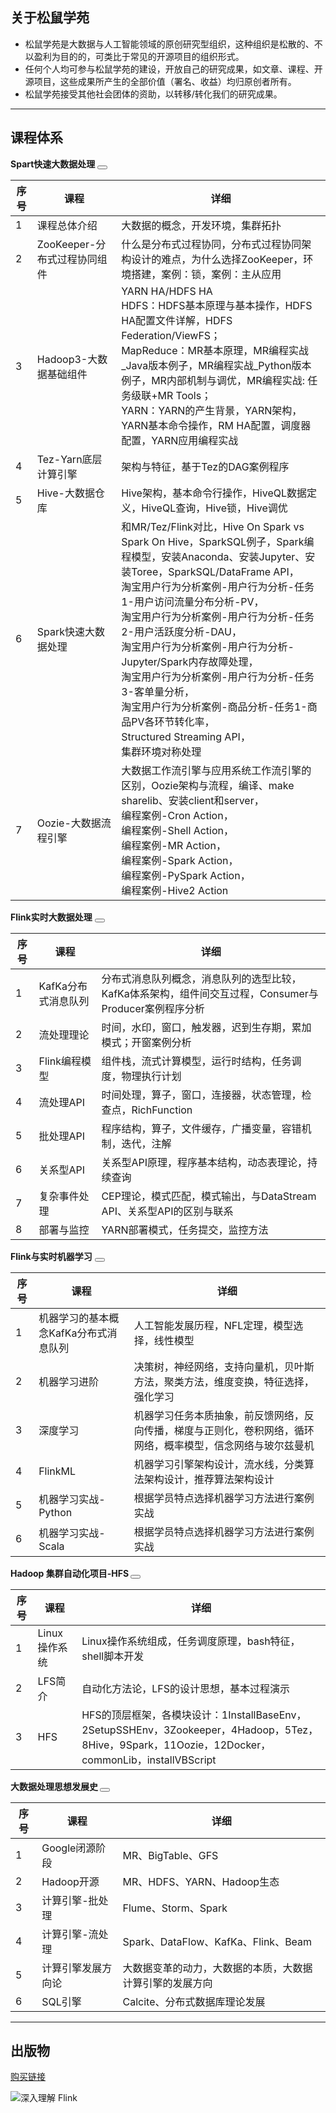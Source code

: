 ## 关于松鼠学苑

- 松鼠学苑是大数据与人工智能领域的原创研究型组织，这种组织是松散的、不以盈利为目的的，可类比于常见的开源项目的组织形式。
- 任何个人均可参与松鼠学苑的建设，开放自己的研究成果，如文章、课程、开源项目，这些成果所产生的全部价值（署名、收益）均归原创者所有。
- 松鼠学苑接受其他社会团体的资助，以转移/转化我们的研究成果。

---

## 课程体系

**Spart快速大数据处理 <button class="section" target="spark" show="详情" hide="收起"></button>**

 <!--sec data-title="详情" data-id="spark" data-show=false ces-->

| 序号 | 课程                         | 详细                                                         |
| ---- | ---------------------------- | ------------------------------------------------------------ |
| 1    | 课程总体介绍                 | 大数据的概念，开发环境，集群拓扑                             |
| 2    | ZooKeeper-分布式过程协同组件 | 什么是分布式过程协同，分布式过程协同架构设计的难点，为什么选择ZooKeeper，环境搭建，案例：锁，案例：主从应用 |
| 3    | Hadoop3-大数据基础组件       | YARN HA/HDFS HA<br/>HDFS：HDFS基本原理与基本操作，HDFS HA配置文件详解，HDFS Federation/ViewFS；<br/>MapReduce：MR基本原理，MR编程实战_Java版本例子，MR编程实战_Python版本例子，MR内部机制与调优，MR编程实战: 任务级联+MR Tools；<br/>YARN：YARN的产生背景，YARN架构，YARN基本命令操作，RM HA配置，调度器配置，YARN应用编程实战 |
| 4    | Tez-Yarn底层计算引擎         | 架构与特征，基于Tez的DAG案例程序                             |
| 5    | Hive-大数据仓库              | Hive架构，基本命令行操作，HiveQL数据定义，HiveQL查询，Hive锁，Hive调优 |
| 6    | Spark快速大数据处理          | 和MR/Tez/Flink对比，Hive On Spark vs <br/>Spark On Hive，SparkSQL例子，Spark编程模型，安装Anaconda、安装Jupyter、安装Toree，SparkSQL/DataFrame API，<br/>淘宝用户行为分析案例-用户行为分析-任务1-用户访问流量分布分析-PV，<br/>淘宝用户行为分析案例-用户行为分析-任务2-用户活跃度分析-DAU，<br/>淘宝用户行为分析案例-用户行为分析-Jupyter/Spark内存故障处理，<br/>淘宝用户行为分析案例-用户行为分析-任务3-客单量分析，<br/>淘宝用户行为分析案例-商品分析-任务1-商品PV各环节转化率，<br/>Structured Streaming API，<br/>集群环境对称处理 |
| 7    | Oozie-大数据流程引擎         | 大数据工作流引擎与应用系统工作流引擎的区别，Oozie架构与流程，编译、make sharelib、安装client和server，<br/>编程案例-Cron Action，<br/>编程案例-Shell Action，<br/>编程案例-MR Action，<br/>编程案例-Spark Action，<br/>编程案例-PySpark Action，<br/>编程案例-Hive2 Action |

<!--endsec-->



**Flink实时大数据处理** <button class="section" target="flink1" show="详情" hide="收起"></button>

 <!--sec data-title="详情" data-id="flink1" data-show=false ces-->

| 序号 | 课程                | 详细                                                         |
| ---- | ------------------- | ------------------------------------------------------------ |
| 1    | KafKa分布式消息队列 | 分布式消息队列概念，消息队列的选型比较，KafKa体系架构，组件间交互过程，Consumer与Producer案例程序分析 |
| 2    | 流处理理论          | 时间，水印，窗口，触发器，迟到生存期，累加模式；开窗案例分析 |
| 3    | Flink编程模型       | 组件栈，流式计算模型，运行时结构，任务调度，物理执行计划     |
| 4    | 流处理API           | 时间处理，算子，窗口，连接器，状态管理，检查点，RichFunction |
| 5    | 批处理API           | 程序结构，算子，文件缓存，广播变量，容错机制，迭代，注解     |
| 6    | 关系型API           | 关系型API原理，程序基本结构，动态表理论，持续查询            |
| 7    | 复杂事件处理        | CEP理论，模式匹配，模式输出，与DataStream API、关系型API的区别与联系 |
| 8    | 部署与监控          | YARN部署模式，任务提交，监控方法                             |

<!--endsec-->



**Flink与实时机器学习** <button class="section" target="flink2" show="详情" hide="收起"></button>

 <!--sec data-title="详情" data-id="flink2" data-show=false ces-->

| 序号 | 课程                                  | 详细                                                         |
| ---- | ------------------------------------- | ------------------------------------------------------------ |
| 1    | 机器学习的基本概念KafKa分布式消息队列 | 人工智能发展历程，NFL定理，模型选择，线性模型                |
| 2    | 机器学习进阶                          | 决策树，神经网络，支持向量机，贝叶斯方法，聚类方法，维度变换，特征选择，强化学习 |
| 3    | 深度学习                              | 机器学习任务本质抽象，前反馈网络，反向传播，梯度与正则化，卷积网络，循环网络，概率模型，信念网络与玻尔兹曼机 |
| 4    | FlinkML                               | 机器学习引擎架构设计，流水线，分类算法架构设计，推荐算法架构设计 |
| 5    | 机器学习实战-Python                   | 根据学员特点选择机器学习方法进行案例实战                     |
| 6    | 机器学习实战-Scala                    | 根据学员特点选择机器学习方法进行案例实战                     |

<!--endsec-->



**Hadoop 集群自动化项目-HFS <button class="section" target="hadoop" show="详情" hide="收起"></button>**

 <!--sec data-title="详情" data-id="hadoop" data-show=false ces-->

| 序号 | 课程          | 详细                                                         |
| ---- | ------------- | ------------------------------------------------------------ |
| 1    | Linux操作系统 | Linux操作系统组成，任务调度原理，bash特征，shell脚本开发     |
| 2    | LFS简介       | 自动化方法论，LFS的设计思想，基本过程演示                    |
| 3    | HFS           | HFS的顶层框架，各模块设计：1InstallBaseEnv，2SetupSSHEnv，3Zookeeper，4Hadoop，5Tez，8Hive，9Spark，11Oozie，12Docker，commonLib，installVBScript |

<!--endsec-->



**大数据处理思想发展史 <button class="section" target="history" show="详情" hide="收起"></button>**

 <!--sec data-title="详情" data-id="history" data-show=false ces-->

| 序号 | 课程               | 详细                                                     |
| ---- | ------------------ | -------------------------------------------------------- |
| 1    | Google闭源阶段     | MR、BigTable、GFS                                        |
| 2    | Hadoop开源         | MR、HDFS、YARN、Hadoop生态                               |
| 3    | 计算引擎-批处理    | Flume、Storm、Spark                                      |
| 4    | 计算引擎-流处理    | Spark、DataFlow、KafKa、Flink、Beam                      |
| 5    | 计算引擎发展方向论 | 大数据变革的动力，大数据的本质，大数据计算引擎的发展方向 |
| 6    | SQL引擎            | Calcite、分布式数据库理论发展                            |

<!--endsec-->

---

## 出版物

[购买链接](https://item.jd.com/12589198.html)

![深入理解 Flink](https://img30.360buyimg.com/vc/jfs/t1/32864/16/12587/567184/5cb7e8eaE3bf6aa98/0dfbb8e9e910d9c9.jpg)
